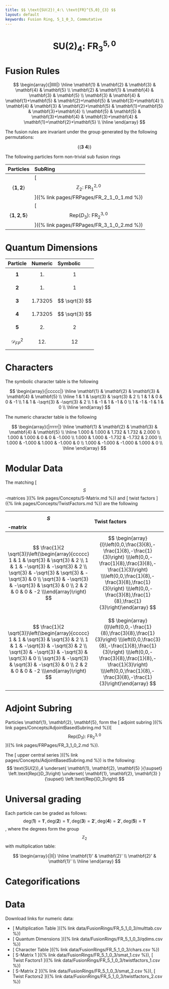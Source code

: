 ```yaml
---
title: $$ \text{SU(2})_4:\ \text{FR}^{5,0}_{3} $$
layout: default
keywords: Fusion Ring, 5_1_0_3, Commutative
---
```

# $$ \text{SU(2})_4:\ \text{FR}^{5,0}_{3} $$


# Fusion Rules

$$
\begin{array}{|lllll|}
\hline
 \mathbf{1} & \mathbf{2} & \mathbf{3} & \mathbf{4} & \mathbf{5} \\
 \mathbf{2} & \mathbf{1} & \mathbf{4} & \mathbf{3} & \mathbf{5} \\
 \mathbf{3} & \mathbf{4} & \mathbf{1}+\mathbf{5} & \mathbf{2}+\mathbf{5} & \mathbf{3}+\mathbf{4} \\
 \mathbf{4} & \mathbf{3} & \mathbf{2}+\mathbf{5} & \mathbf{1}+\mathbf{5} & \mathbf{3}+\mathbf{4} \\
 \mathbf{5} & \mathbf{5} & \mathbf{3}+\mathbf{4} & \mathbf{3}+\mathbf{4} & \mathbf{1}+\mathbf{2}+\mathbf{5} \\
\hline
\end{array}
$$


The fusion rules are invariant under the group generated by the following permutations:

$$ \{(\mathbf{3} \  \mathbf{4})\} $$


The following particles form non-trivial sub fusion rings

| Particles | SubRing |
| :------ | :------ |
| $$ \{\mathbf{1},\mathbf{2}\} $$ | [ $$ \mathbb{Z}_2:\ \text{FR}^{2,0}_{1} $$ ]({% link pages/FRPages/FR_2_1_0_1.md %}) |
| $$ \{\mathbf{1},\mathbf{2},\mathbf{5}\} $$ | [ $$ \left.\text{Rep(}D_3\right):\ \text{FR}^{3,0}_{2} $$ ]({% link pages/FRPages/FR_3_1_0_2.md %}) |

# Quantum Dimensions

| Particle | Numeric | Symbolic |
| :------ | :------ | :------ |
| $$ \mathbf{1} $$ | $$ 1. $$ | $$ 1 $$ |
| $$ \mathbf{2} $$ | $$ 1. $$ | $$ 1 $$ |
| $$ \mathbf{3} $$ | $$ 1.73205 $$ | $$ \sqrt{3} $$ |
| $$ \mathbf{4} $$ | $$ 1.73205 $$ | $$ \sqrt{3} $$ |
| $$ \mathbf{5} $$ | $$ 2. $$ | $$ 2 $$ |
| $$ \mathcal{D}_{FP}^2 $$ | $$ 12. $$ | $$ 12 $$ |

# Characters

The symbolic character table is the following

$$
\begin{array}{|ccccc|}
\hline
 \mathbf{1} & \mathbf{2} & \mathbf{3} & \mathbf{4} & \mathbf{5} \\
\hline
 1 & 1 & \sqrt{3} & \sqrt{3} & 2 \\
 1 & 1 & 0 & 0 & -1 \\
 1 & 1 & -\sqrt{3} & -\sqrt{3} & 2 \\
 1 & -1 & 1 & -1 & 0 \\
 1 & -1 & -1 & 1 & 0 \\
\hline
\end{array}
$$

The numeric character table is the following

$$
\begin{array}{|rrrrr|}
\hline
 \mathbf{1} & \mathbf{2} & \mathbf{3} & \mathbf{4} & \mathbf{5} \\
\hline
 1.000 & 1.000 & 1.732 & 1.732 & 2.000 \\
 1.000 & 1.000 & 0 & 0 & -1.000 \\
 1.000 & 1.000 & -1.732 & -1.732 & 2.000 \\
 1.000 & -1.000 & 1.000 & -1.000 & 0 \\
 1.000 & -1.000 & -1.000 & 1.000 & 0 \\
\hline
\end{array}
$$

# Modular Data

The matching [ $$ S $$-matrices ]({% link pages/Concepts/S-Matrix.md %}) and [ twist factors ]({% link pages/Concepts/TwistFactors.md %}) are the following

| $$ S $$-matrix | Twist factors |
| :------ | :------ |
| $$ \frac{1}{2 \sqrt{3}}\left(\begin{array}{ccccc} 1 & 1 & \sqrt{3} & \sqrt{3} & 2 \\ 1 & 1 & -\sqrt{3} & -\sqrt{3} & 2 \\ \sqrt{3} & -\sqrt{3} & \sqrt{3} & -\sqrt{3} & 0 \\ \sqrt{3} & -\sqrt{3} & -\sqrt{3} & \sqrt{3} & 0 \\ 2 & 2 & 0 & 0 & -2 \\\end{array}\right) $$ | $$ \begin{array}{l}\left(0,0,\frac{3}{8},-\frac{1}{8},-\frac{1}{3}\right) \\\left(0,0,-\frac{1}{8},\frac{3}{8},-\frac{1}{3}\right) \\\left(0,0,\frac{1}{8},-\frac{3}{8},\frac{1}{3}\right) \\\left(0,0,-\frac{3}{8},\frac{1}{8},\frac{1}{3}\right)\end{array} $$ |
| $$ \frac{1}{2 \sqrt{3}}\left(\begin{array}{ccccc} 1 & 1 & \sqrt{3} & \sqrt{3} & 2 \\ 1 & 1 & -\sqrt{3} & -\sqrt{3} & 2 \\ \sqrt{3} & -\sqrt{3} & -\sqrt{3} & \sqrt{3} & 0 \\ \sqrt{3} & -\sqrt{3} & \sqrt{3} & -\sqrt{3} & 0 \\ 2 & 2 & 0 & 0 & -2 \\\end{array}\right) $$ | $$ \begin{array}{l}\left(0,0,-\frac{1}{8},\frac{3}{8},\frac{1}{3}\right) \\\left(0,0,\frac{3}{8},-\frac{1}{8},\frac{1}{3}\right) \\\left(0,0,-\frac{3}{8},\frac{1}{8},-\frac{1}{3}\right) \\\left(0,0,\frac{1}{8},-\frac{3}{8},-\frac{1}{3}\right)\end{array} $$ |

# Adjoint Subring

Particles \mathbf{1}, \mathbf{2}, \mathbf{5}, form the [ adjoint subring ]({% link pages/Concepts/AdjointBasedSubring.md %})[ $$ \left.\text{Rep(}D_3\right):\ \text{FR}^{3,0}_{2} $$ ]({% link pages/FRPages/FR_3_1_0_2.md %}).

The [ upper central series ]({% link pages/Concepts/AdjointBasedSubring.md %}) is the following:
$$ \text{SU(2})_4 \underset{ \mathbf{1}, \mathbf{2}, \mathbf{5} }{\supset}  \left.\text{Rep(}D_3\right) \underset{ \mathbf{1}, \mathbf{2}, \mathbf{3} }{\supset}  \left.\text{Rep(}D_3\right) $$

# Universal grading

Each particle can be graded as follows: $$ \text{deg}(\mathbf{1}) = \mathbf{1}', \text{deg}(\mathbf{2}) = \mathbf{1}', \text{deg}(\mathbf{3}) = \mathbf{2}', \text{deg}(\mathbf{4}) = \mathbf{2}', \text{deg}(\mathbf{5}) = \mathbf{1}' $$, where the degrees form the group $$ \mathbb{Z}_2 $$ with multiplication table:

$$
\begin{array}{|ll|}
\hline
 \mathbf{1}' & \mathbf{2}' \\
 \mathbf{2}' & \mathbf{1}' \\
\hline
\end{array}
$$

# Categorifications



# Data

Download links for numeric data:

* [ Multiplication Table ]({% link data/FusionRings/FR_5_1_0_3/multtab.csv %})
* [ Quantum Dimensions ]({% link data/FusionRings/FR_5_1_0_3/qdims.csv %})
* [ Character Table ]({% link data/FusionRings/FR_5_1_0_3/chars.csv %})
* [ S-Matrix 1 ]({% link data/FusionRings/FR_5_1_0_3/smat_1.csv %}), [ Twist Factors1 ]({% link data/FusionRings/FR_5_1_0_3/twistfactors_1.csv %})
* [ S-Matrix 2 ]({% link data/FusionRings/FR_5_1_0_3/smat_2.csv %}), [ Twist Factors2 ]({% link data/FusionRings/FR_5_1_0_3/twistfactors_2.csv %})